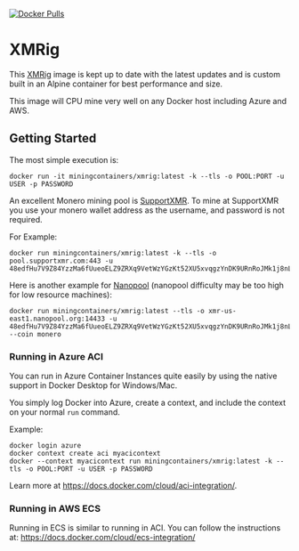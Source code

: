 [![Docker Pulls](https://img.shields.io/docker/pulls/miningcontainers/xmrig)](https://hub.docker.com/r/miningcontainers/xmrig)

# XMRig

This [XMRig](https://hub.docker.com/r/miningcontainers/xmrig) image is kept up to date with the latest updates and is custom built in an Alpine container for best performance and size.

This image will CPU mine very well on any Docker host including Azure and AWS.

## Getting Started

The most simple execution is:

```shell
docker run -it miningcontainers/xmrig:latest -k --tls -o POOL:PORT -u USER -p PASSWORD 
```

An excellent Monero mining pool is [SupportXMR](https://supportxmr.com/).  To mine at SupportXMR you use your monero wallet address as the username, and password is not required.  

For Example:

```shell
docker run miningcontainers/xmrig:latest -k --tls -o pool.supportxmr.com:443 -u 48edfHu7V9Z84YzzMa6fUueoELZ9ZRXq9VetWzYGzKt52XU5xvqgzYnDK9URnRoJMk1j8nLwEVsaSWJ4fhdUyZijBGUicoD 
```
Here is another example for [Nanopool](https://xmr.nanopool.org/) (nanopool difficulty may be too high for low resource machines):

```shell
docker run miningcontainers/xmrig:latest --tls -o xmr-us-east1.nanopool.org:14433 -u 48edfHu7V9Z84YzzMa6fUueoELZ9ZRXq9VetWzYGzKt52XU5xvqgzYnDK9URnRoJMk1j8nLwEVsaSWJ4fhdUyZijBGUicoD --coin monero
```

### Running in Azure ACI

You can run in Azure Container Instances quite easily by using the native support in Docker Desktop for Windows/Mac.

You simply log Docker into Azure, create a context, and include the context on your normal `run` command.

Example:

```shell
docker login azure
docker context create aci myacicontext
docker --context myacicontext run miningcontainers/xmrig:latest -k --tls -o POOL:PORT -u USER -p PASSWORD 
```
Learn more at https://docs.docker.com/cloud/aci-integration/.

### Running in AWS ECS

Running in ECS is similar to running in ACI.  You can follow the instructions at: https://docs.docker.com/cloud/ecs-integration/

